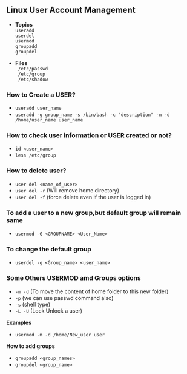 ## Linux User Account Management

- __Topics__  
```useradd```  
```userdel```  
```usermod```  
```groupadd```  
```groupdel```  

- __Files__  
``` /etc/passwd```  
``` /etc/group```  
``` /etc/shadow```

### How to Create a USER?
- ```useradd user_name```
- ```useradd -g group_name -s /bin/bash -c "description" -m -d /home/user_name user_name```

### How to check user information or USER created or not?
- ```id <user_name>```
- ```less /etc/group```

### How to delete user?

- ```user del <name_of_user>```
- ```user del -r``` (Will remove home directory)
- ```user del -f``` (force delete even if the user is logged in)

### To add a user to a new group,but default group will remain same

- ```usermod -G <GROUPNAME> <User_Name>```

### To change the default group

- ```userdel -g <Group_name> <user_name>```

### Some Others USERMOD amd Groups options

- ```-m -d``` (To move the content of home folder to this new folder)
- ```-p``` (we can use passwd command also)
- ```-s``` (shell type)
- ```-L -U``` (Lock Unlock a user)

__Examples__

- ```usermod -m -d /home/New_user user```  

__How to add groups__

- ```groupadd <group_names>```
- ```groupdel <group_name>```






